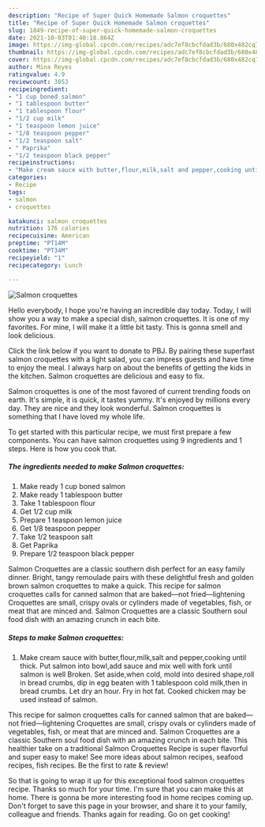 ```yaml
---
description: "Recipe of Super Quick Homemade Salmon croquettes"
title: "Recipe of Super Quick Homemade Salmon croquettes"
slug: 1849-recipe-of-super-quick-homemade-salmon-croquettes
date: 2021-10-03T01:40:18.864Z
image: https://img-global.cpcdn.com/recipes/adc7ef8cbcfdad3b/680x482cq70/salmon-croquettes-recipe-main-photo.jpg
thumbnail: https://img-global.cpcdn.com/recipes/adc7ef8cbcfdad3b/680x482cq70/salmon-croquettes-recipe-main-photo.jpg
cover: https://img-global.cpcdn.com/recipes/adc7ef8cbcfdad3b/680x482cq70/salmon-croquettes-recipe-main-photo.jpg
author: Mina Reyes
ratingvalue: 4.9
reviewcount: 3853
recipeingredient:
- "1 cup boned salmon"
- "1 tablespoon butter"
- "1 tablespoon flour"
- "1/2 cup milk"
- "1 teaspoon lemon juice"
- "1/8 teaspoon pepper"
- "1/2 teaspoon salt"
- " Paprika"
- "1/2 teaspoon black pepper"
recipeinstructions:
- "Make cream sauce with butter,flour,milk,salt and pepper,cooking until thick. Put salmon into bowl,add sauce and mix well with fork until salmon is well Broken. Set aside,when cold, mold into desired shape,roll in bread crumbs, dip in egg beaten with 1 tablespoon cold milk,then in bread crumbs. Let dry an hour. Fry in hot fat. Cooked chicken may be used instead of salmon."
categories:
- Recipe
tags:
- salmon
- croquettes

katakunci: salmon croquettes 
nutrition: 176 calories
recipecuisine: American
preptime: "PT14M"
cooktime: "PT34M"
recipeyield: "1"
recipecategory: Lunch

---
```



![Salmon croquettes](https://img-global.cpcdn.com/recipes/adc7ef8cbcfdad3b/680x482cq70/salmon-croquettes-recipe-main-photo.jpg)

Hello everybody, I hope you're having an incredible day today. Today, I will show you a way to make a special dish, salmon croquettes. It is one of my favorites. For mine, I will make it a little bit tasty. This is gonna smell and look delicious.

Click the link below if you want to donate to PBJ. By pairing these superfast salmon croquettes with a light salad, you can impress guests and have time to enjoy the meal. I always harp on about the benefits of getting the kids in the kitchen. Salmon croquettes are delicious and easy to fix.

Salmon croquettes is one of the most favored of current trending foods on earth. It's simple, it is quick, it tastes yummy. It's enjoyed by millions every day. They are nice and they look wonderful. Salmon croquettes is something that I have loved my whole life.


To get started with this particular recipe, we must first prepare a few components. You can have salmon croquettes using 9 ingredients and 1 steps. Here is how you cook that.

<!--inarticleads1-->

##### The ingredients needed to make Salmon croquettes:

1. Make ready 1 cup boned salmon
1. Make ready 1 tablespoon butter
1. Take 1 tablespoon flour
1. Get 1/2 cup milk
1. Prepare 1 teaspoon lemon juice
1. Get 1/8 teaspoon pepper
1. Take 1/2 teaspoon salt
1. Get  Paprika
1. Prepare 1/2 teaspoon black pepper


Salmon Croquettes are a classic southern dish perfect for an easy family dinner. Bright, tangy remoulade pairs with these delightful fresh and golden brown salmon croquettes to make a quick. This recipe for salmon croquettes calls for canned salmon that are baked—not fried—lightening Croquettes are small, crispy ovals or cylinders made of vegetables, fish, or meat that are minced and. Salmon Croquettes are a classic Southern soul food dish with an amazing crunch in each bite. 

<!--inarticleads2-->

##### Steps to make Salmon croquettes:

1. Make cream sauce with butter,flour,milk,salt and pepper,cooking until thick. Put salmon into bowl,add sauce and mix well with fork until salmon is well Broken. Set aside,when cold, mold into desired shape,roll in bread crumbs, dip in egg beaten with 1 tablespoon cold milk,then in bread crumbs. Let dry an hour. Fry in hot fat. Cooked chicken may be used instead of salmon.


This recipe for salmon croquettes calls for canned salmon that are baked—not fried—lightening Croquettes are small, crispy ovals or cylinders made of vegetables, fish, or meat that are minced and. Salmon Croquettes are a classic Southern soul food dish with an amazing crunch in each bite. This healthier take on a traditional Salmon Croquettes Recipe is super flavorful and super easy to make! See more ideas about salmon recipes, seafood recipes, fish recipes. Be the first to rate & review! 

So that is going to wrap it up for this exceptional food salmon croquettes recipe. Thanks so much for your time. I'm sure that you can make this at home. There is gonna be more interesting food in home recipes coming up. Don't forget to save this page in your browser, and share it to your family, colleague and friends. Thanks again for reading. Go on get cooking!
